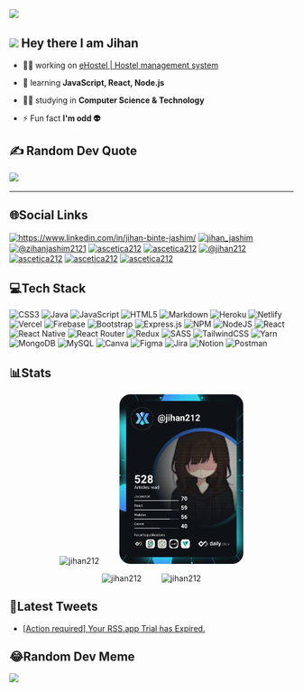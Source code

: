 <!-- <h1 align="center">
  <a href="#">
    <img src="https://readme-typing-svg.herokuapp.com/?lines=Hey,+There!+👋;Jihan+Here...;It's+great+connecting+with+you!&center=true&size=22">
  </a>
</h1>
 -->
<!-- <p align="center"> <img src="https://komarev.com/ghpvc/?username=jihan212&style=plastic&color=green" alt="jihan212" /> </p> -->

![](https://visitcount.itsvg.in/api?id=jihan212&icon=1&color=3)


<!-- <h2> At first have some lough 😜 </h2>

<!-- ![Jokes Card](https://readme-jokes.vercel.app/api?hideBorder&theme=prussian)
 --> 
 
## <img src="https://media.giphy.com/media/lGhBlBMIN2XsEteTN3/giphy.gif" allign="right" width="100px"/>  Hey there I am Jihan  

- 👨‍💻 working on [eHostel | Hostel management system](https://github.com/jihan212/ehostel)

- 🌱 learning **JavaScript, React, Node.js**

- 👩‍🎓 studying in **Computer Science & Technology**

- ⚡ Fun fact **I'm odd 👽**


## ✍️ Random Dev Quote
![](https://quotes-github-readme.vercel.app/api?type=horizontal&theme=merko)

---

## 🌐Social Links

<p align="left">
<a href="https://www.linkedin.com/in/jihan-binte-jashim/" target="blank"><img align="center" src="https://raw.githubusercontent.com/rahuldkjain/github-profile-readme-generator/master/src/images/icons/Social/linked-in-alt.svg" alt="https://www.linkedin.com/in/jihan-binte-jashim/" height="30" width="40" /></a>
<a href="https://twitter.com/jihanbjashim" target="blank"><img align="center" src="https://raw.githubusercontent.com/rahuldkjain/github-profile-readme-generator/master/src/images/icons/Social/twitter.svg" alt="jihan_jashim" height="30" width="40" /></a>
<a href="https://medium.com/@zihanjashim2121" target="blank"><img align="center" src="https://raw.githubusercontent.com/rahuldkjain/github-profile-readme-generator/master/src/images/icons/Social/medium.svg" alt="@zihanjashim2121" height="30" width="40" /></a>
<a href="https://www.reddit.com/user/ascetica212/" target="blank"><img align="center" src="https://raw.githubusercontent.com/rahuldkjain/github-profile-readme-generator/master/src/images/icons/Social/reddit.svg" alt="ascetica212" height="30" width="40" /></a>
<a href="https://jihanbjashim.tumblr.com/" target="blank"><img align="center" src="https://raw.githubusercontent.com/rahuldkjain/github-profile-readme-generator/master/src/images/icons/Social/tumblr.svg" alt="ascetica212" height="30" width="40" /></a>
<a href="https://app.daily.dev/jihan212" target="blank"><img align="center" src="https://raw.githubusercontent.com/rahuldkjain/github-profile-readme-generator/master/src/images/icons/Social/devto.svg" alt="@jihan212" height="30" width="40" /></a>
<a href="https://open.spotify.com/user/nf26im9k6h52sk2fh7h3n0px5/" target="blank"><img align="center" src="https://raw.githubusercontent.com/rahuldkjain/github-profile-readme-generator/master/src/images/icons/Social/spotify.svg" alt="ascetica212" height="30" width="40" /></a>
<a href="https://codepen.io/jihan212/collections/" target="blank"><img align="center" src="https://raw.githubusercontent.com/rahuldkjain/github-profile-readme-generator/master/src/images/icons/Social/codepen.svg" alt="ascetica212" height="30" width="40" /></a>
<a href="https://www.instagram.com/snap__per/" target="blank"><img align="center" src="https://raw.githubusercontent.com/rahuldkjain/github-profile-readme-generator/master/src/images/icons/Social/instagram.svg" alt="ascetica212" height="30" width="40" /></a>
</p>

<!-- ## Tools & Languages 

<p align="left"> <a href="https://getbootstrap.com" target="_blank" rel="noreferrer"> <img src="https://raw.githubusercontent.com/devicons/devicon/master/icons/bootstrap/bootstrap-plain-wordmark.svg" alt="bootstrap" width="40" height="40"/> </a> <a href="https://www.cprogramming.com/" target="_blank" rel="noreferrer"> <img src="https://raw.githubusercontent.com/devicons/devicon/master/icons/c/c-original.svg" alt="c" width="40" height="40"/> </a> <a href="https://www.w3schools.com/css/" target="_blank" rel="noreferrer"> <img src="https://raw.githubusercontent.com/devicons/devicon/master/icons/css3/css3-original-wordmark.svg" alt="css3" width="40" height="40"/> </a> <a href="https://expressjs.com" target="_blank" rel="noreferrer"> <img src="https://raw.githubusercontent.com/devicons/devicon/master/icons/express/express-original-wordmark.svg" alt="express" width="40" height="40"/> </a> <a href="https://www.figma.com/" target="_blank" rel="noreferrer"> <img src="https://www.vectorlogo.zone/logos/figma/figma-icon.svg" alt="figma" width="40" height="40"/> </a> <a href="https://firebase.google.com/" target="_blank" rel="noreferrer"> <img src="https://www.vectorlogo.zone/logos/firebase/firebase-icon.svg" alt="firebase" width="40" height="40"/> </a> <a href="https://git-scm.com/" target="_blank" rel="noreferrer"> <img src="https://www.vectorlogo.zone/logos/git-scm/git-scm-icon.svg" alt="git" width="40" height="40"/> </a> <a href="https://heroku.com" target="_blank" rel="noreferrer"> <img src="https://www.vectorlogo.zone/logos/heroku/heroku-icon.svg" alt="heroku" width="40" height="40"/> </a> <a href="https://www.w3.org/html/" target="_blank" rel="noreferrer"> <img src="https://raw.githubusercontent.com/devicons/devicon/master/icons/html5/html5-original-wordmark.svg" alt="html5" width="40" height="40"/> </a> <a href="https://www.java.com" target="_blank" rel="noreferrer"> <img src="https://raw.githubusercontent.com/devicons/devicon/master/icons/java/java-original.svg" alt="java" width="40" height="40"/> </a> <a href="https://developer.mozilla.org/en-US/docs/Web/JavaScript" target="_blank" rel="noreferrer"> <img src="https://raw.githubusercontent.com/devicons/devicon/master/icons/javascript/javascript-original.svg" alt="javascript" width="40" height="40"/> </a> <a href="https://www.mongodb.com/" target="_blank" rel="noreferrer"> <img src="https://raw.githubusercontent.com/devicons/devicon/master/icons/mongodb/mongodb-original-wordmark.svg" alt="mongodb" width="40" height="40"/> </a> <a href="https://nodejs.org" target="_blank" rel="noreferrer"> <img src="https://raw.githubusercontent.com/devicons/devicon/master/icons/nodejs/nodejs-original-wordmark.svg" alt="nodejs" width="40" height="40"/> </a> <a href="https://www.python.org" target="_blank" rel="noreferrer"> <img src="https://raw.githubusercontent.com/devicons/devicon/master/icons/python/python-original.svg" alt="python" width="40" height="40"/> </a> <a href="https://reactjs.org/" target="_blank" rel="noreferrer"> <img src="https://raw.githubusercontent.com/devicons/devicon/master/icons/react/react-original-wordmark.svg" alt="react" width="40" height="40"/> </a> <a href="https://redux.js.org" target="_blank" rel="noreferrer"> <img src="https://raw.githubusercontent.com/devicons/devicon/master/icons/redux/redux-original.svg" alt="redux" width="40" height="40"/> </a> <a href="https://sass-lang.com" target="_blank" rel="noreferrer"> <img src="https://raw.githubusercontent.com/devicons/devicon/master/icons/sass/sass-original.svg" alt="sass" width="40" height="40"/> </a> <a href="https://tailwindcss.com/" target="_blank" rel="noreferrer"> <img src="https://www.vectorlogo.zone/logos/tailwindcss/tailwindcss-icon.svg" alt="tailwind" width="40" height="40"/> </a> </p> -->

## 💻Tech Stack
![CSS3](https://img.shields.io/badge/css3-%231572B6.svg?style=plastic&logo=css3&logoColor=white) ![Java](https://img.shields.io/badge/java-%23ED8B00.svg?style=plastic&logo=java&logoColor=white) ![JavaScript](https://img.shields.io/badge/javascript-%23323330.svg?style=plastic&logo=javascript&logoColor=%23F7DF1E) ![HTML5](https://img.shields.io/badge/html5-%23E34F26.svg?style=plastic&logo=html5&logoColor=white) ![Markdown](https://img.shields.io/badge/markdown-%23000000.svg?style=plastic&logo=markdown&logoColor=white) ![Heroku](https://img.shields.io/badge/heroku-%23430098.svg?style=plastic&logo=heroku&logoColor=white) ![Netlify](https://img.shields.io/badge/netlify-%23000000.svg?style=plastic&logo=netlify&logoColor=#00C7B7) ![Vercel](https://img.shields.io/badge/vercel-%23000000.svg?style=plastic&logo=vercel&logoColor=white) ![Firebase](https://img.shields.io/badge/firebase-%23039BE5.svg?style=plastic&logo=firebase) ![Bootstrap](https://img.shields.io/badge/bootstrap-%23563D7C.svg?style=plastic&logo=bootstrap&logoColor=white) ![Express.js](https://img.shields.io/badge/express.js-%23404d59.svg?style=plastic&logo=express&logoColor=%2361DAFB) ![NPM](https://img.shields.io/badge/NPM-%23000000.svg?style=plastic&logo=npm&logoColor=white) ![NodeJS](https://img.shields.io/badge/node.js-6DA55F?style=plastic&logo=node.js&logoColor=white) ![React](https://img.shields.io/badge/react-%2320232a.svg?style=plastic&logo=react&logoColor=%2361DAFB) ![React Native](https://img.shields.io/badge/react_native-%2320232a.svg?style=plastic&logo=react&logoColor=%2361DAFB) ![React Router](https://img.shields.io/badge/React_Router-CA4245?style=plastic&logo=react-router&logoColor=white) ![Redux](https://img.shields.io/badge/redux-%23593d88.svg?style=plastic&logo=redux&logoColor=white) ![SASS](https://img.shields.io/badge/SASS-hotpink.svg?style=plastic&logo=SASS&logoColor=white) ![TailwindCSS](https://img.shields.io/badge/tailwindcss-%2338B2AC.svg?style=plastic&logo=tailwind-css&logoColor=white) ![Yarn](https://img.shields.io/badge/yarn-%232C8EBB.svg?style=plastic&logo=yarn&logoColor=white) ![MongoDB](https://img.shields.io/badge/MongoDB-%234ea94b.svg?style=plastic&logo=mongodb&logoColor=white) ![MySQL](https://img.shields.io/badge/mysql-%2300f.svg?style=plastic&logo=mysql&logoColor=white) ![Canva](https://img.shields.io/badge/Canva-%2300C4CC.svg?style=plastic&logo=Canva&logoColor=white) 	![Figma](https://img.shields.io/badge/figma-%23F24E1E.svg?style=plastic&logo=figma&logoColor=white) ![Jira](https://img.shields.io/badge/jira-%230A0FFF.svg?style=plastic&logo=jira&logoColor=white) ![Notion](https://img.shields.io/badge/Notion-%23000000.svg?style=plastic&logo=notion&logoColor=white) ![Postman](https://img.shields.io/badge/Postman-FF6C37?style=plastic&logo=postman&logoColor=white)

## 📊Stats

<!-- <a href="https://app.daily.dev/jihan212"><img src="https://github.com/jihan212/jihan212/blob/main/devcard.svg" width="250" alt="Jihan's Dev Card"/></a>
<img src="https://github-readme-streak-stats.herokuapp.com/?user=jihan212&theme=merko&hide_border=true" width="50%" alt="jihan212" >
 -->
<p align="center">
    <img src="https://github-readme-stats.vercel.app/api/top-langs/?username=jihan212&theme=merko&hide_border=true&include_all_commits=true&count_private=true&layout=compact" alt="jihan212" />
  &nbsp; &nbsp; &nbsp; &nbsp;
  <a href="https://app.daily.dev/jihan212"><img src="https://github.com/jihan212/jihan212/blob/main/devcard.svg" width="220" alt="Jihan's Dev Card"/></a>
</p>

<p align="center">
  <img src="https://github-readme-stats.vercel.app/api?username=jihan212&theme=merko&hide_border=true&include_all_commits=true&count_private=true" alt="jihan212" width="45%">
&nbsp; &nbsp; &nbsp; &nbsp;
  <img src="https://github-readme-streak-stats.herokuapp.com/?user=jihan212&theme=merko&hide_border=true" alt="jihan212" width="45%">
</p>
  
<!-- 
<p align="center"> 
  Visitor count<br>
  <img src="https://profile-counter.glitch.me/jihan212/count.svg" />
</p>
 -->
<!-- <p><a href="https://app.daily.dev/jihan212"><img align="center" src="https://github.com/jihan212/jihan212/blob/main/devcard.svg" width="150" alt="Jihan's Dev Card"/></a></p> -->

<!-- <p align="left"> <img src="https://komarev.com/ghpvc/?username=jihan212&theme=nord" alt="jihan212" /> </p> -->

<!-- <p align="center"><img src="https://readme-jokes.vercel.app/api?hideBorder&theme=prussian" alt="Jokes Card" /></p> -->

<!-- <p align="left"> <img src="https://komarev.com/ghpvc/?username=jihan212&style=plastic	" alt="jihan212" /> </p> -->
<!-- ![](https://komarev.com/ghpvc/?username=jihan212&style=plastic&color=lightgrey) -->

<!-- <h2> Hey there <img src="https://raw.githubusercontent.com/MartinHeinz/MartinHeinz/master/wave.gif" width="25px"> </h2> -->

<!-- [![github-readme-twitter](https://github-readme-twitter.gazf.vercel.app/api?jihan212=gazff)](https://github.com/gazf/github-readme-twitter) -->

## 📱Latest Tweets

<!-- TWITTER:START -->
- [[Action required] Your RSS.app Trial has Expired.](https://rss.app)
<!-- TWITTER:END -->

<!-- [![github-readme-twitter](https://github-readme-twitter.gazf.vercel.app/api?id=jihanbjashim&layout=wide)](https://github.com/gazf/github-readme-twitter) -->

## 😂Random Dev Meme
<img src="https://random-memer.herokuapp.com/" width="350px"/>
